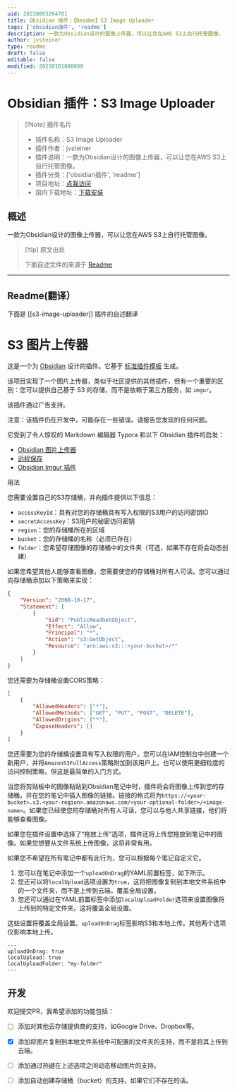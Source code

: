 ```yaml
---
uid: 20230803204701
title: Obsidian 插件：【Readme】S3 Image Uploader
tags: ['obsidian插件', 'readme']
description: 一款为Obsidian设计的图像上传器，可以让您在AWS S3上自行托管图像。
author: jvsteiner
type: readme
draft: false
editable: false
modified: 20230101000000
---
```


# Obsidian 插件：S3 Image Uploader

> [!Note] 插件名片
> - 插件名称：S3 Image Uploader
> - 插件作者：jvsteiner
> - 插件说明：一款为Obsidian设计的图像上传器，可以让您在AWS S3上自行托管图像。
> - 插件分类：['obsidian插件', 'readme']
> - 项目地址：[点我访问](https://github.com/jvsteiner/s3-image-uploader)
> - 国内下载地址：[下载安装](https://pkmer.cn/products/plugin/pluginMarket/?s3-image-uploader)

## 概述

一款为Obsidian设计的图像上传器，可以让您在AWS S3上自行托管图像。



> [!tip] 原文出处
> 
>下面自述文件的来源于 [Readme](https://ghproxy.net/https://raw.githubusercontent.com/jvsteiner/s3-image-uploader/master/README.md)
> 

---

## Readme(翻译）

下面是 [[s3-image-uploader]] 插件的自述翻译


# S3 图片上传器

这是一个为 [Obsidian](https://obsidian.md) 设计的插件。它基于 [标准插件模板](https://github.com/obsidianmd/obsidian-sample-plugin) 生成。

该项目实现了一个图片上传器，类似于社区提供的其他插件，但有一个重要的区别：您可以提供自己基于 S3 的存储，而不是依赖于第三方服务，如 `imgur`。

该插件通过广告支持。

注意：该插件仍在开发中，可能存在一些错误。请报告您发现的任何问题。

它受到了令人惊叹的 Markdown 编辑器 Typora 和以下 Obsidian 插件的启发：

-   [Obsidian 图片上传器](https://github.com/Creling/obsidian-image-uploader)
-   [远程保存](https://github.com/remotely-save/remotely-save)
-   [Obsidian Imgur 插件](https://github.com/gavvvr/obsidian-imgur-plugin)

用法

您需要设置自己的S3存储桶，并向插件提供以下信息：

- `accessKeyId`：具有对您的存储桶具有写入权限的S3用户的访问密钥ID
- `secretAccessKey`：S3用户的秘密访问密钥
- `region`：您的存储桶所在的区域
- `bucket`：您的存储桶的名称（必须已存在）
- `folder`：您希望存储图像的存储桶中的文件夹（可选，如果不存在将会动态创建）

如果您希望其他人能够查看图像，您需要使您的存储桶对所有人可读。您可以通过向存储桶添加以下策略来实现：

```json
{
	"Version": "2008-10-17",
	"Statement": [
		{
			"Sid": "PublicReadGetObject",
			"Effect": "Allow",
			"Principal": "*",
			"Action": "s3:GetObject",
			"Resource": "arn:aws:s3:::<your-bucket>/*"
		}
	]
}
```

您还需要为存储桶设置CORS策略：

```json
[
	{
		"AllowedHeaders": ["*"],
		"AllowedMethods": ["GET", "PUT", "POST", "DELETE"],
		"AllowedOrigins": ["*"],
		"ExposeHeaders": []
	}
]
```

您还需要为您的存储桶设置具有写入权限的用户。您可以在IAM控制台中创建一个新用户，并将`AmazonS3FullAccess`策略附加到该用户上。也可以使用更细粒度的访问控制策略，但这是最简单的入门方式。

当您将剪贴板中的图像粘贴到Obsidian笔记中时，插件将会将图像上传到您的存储桶，并在您的笔记中插入图像的链接。链接的格式将为`https://<your-bucket>.s3.<your-region>.amazonaws.com/<your-optional-folder>/<image-name>`。如果您已经使您的存储桶对所有人可读，您可以与他人共享链接，他们将能够查看图像。

如果您在插件设置中选择了“拖放上传”选项，插件还将上传您拖放到笔记中的图像。如果您想要从文件系统上传图像，这将非常有用。

如果您不希望在所有笔记中都有此行为，您可以根据每个笔记自定义它。

1. 您可以在笔记中添加一个`uploadOnDrag`的YAML前置标签，如下所示。
2. 您还可以将`localUpload`选项设置为`true`，这将把图像复制到本地文件系统中的一个文件夹，而不是上传到云端，覆盖全局设置。
3. 您还可以通过在YAML前置标签中添加`localUploadFolder`选项来设置图像将上传到的特定文件夹。这将覆盖全局设置。

这些设置将覆盖全局设置。`uploadOnDrag`标签影响S3和本地上传。其他两个选项仅影响本地上传。

```
---
uploadOnDrag: true
localUpload: true
localUploadFolder: "my-folder"
---
```

## 开发

欢迎提交PR，我希望添加的功能包括：

-   [ ] 添加对其他云存储提供商的支持，如Google Drive、Dropbox等。
-   [x] 添加将图片复制到本地文件系统中可配置的文件夹的支持，而不是将其上传到云端。
-   [ ] 添加通过热键在上述选项之间动态移动图片的支持。
-   [ ] 添加自动创建存储桶（bucket）的支持，如果它们不存在的话。



